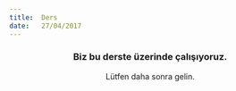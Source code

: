 ```yaml
---
title:  Ders
date:   27/04/2017
---
```


### <center>Biz bu derste üzerinde çalışıyoruz.</center>
<center>Lütfen daha sonra gelin.</center>